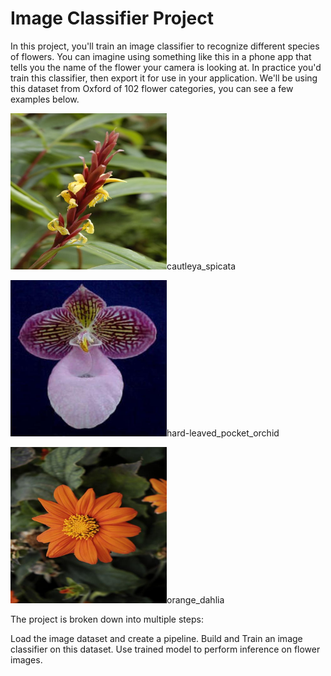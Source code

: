 
# Image Classifier Project

In this project, you'll train an image classifier to recognize different species of flowers. You can imagine using something like this in a phone app that tells you the name of the flower your camera is looking at. In practice you'd train this classifier, then export it for use in your application. We'll be using this dataset from Oxford of 102 flower categories, you can see a few examples below.



<img width="250" height="250" src='https://github.com/maleksaati/Image_Classifier_Project/blob/main/test_images/cautleya_spicata.jpg' width=500px>cautleya_spicata</img>

<img width="250" height="250" src='https://github.com/maleksaati/Image_Classifier_Project/blob/main/test_images/hard-leaved_pocket_orchid.jpg' width=500px>hard-leaved_pocket_orchid
</img>


<img width="250" height="250" src='https://github.com/maleksaati/Image_Classifier_Project/blob/main/test_images/orange_dahlia.jpg' width=500px>orange_dahlia</img>




The project is broken down into multiple steps:

Load the image dataset and create a pipeline.
Build and Train an image classifier on this dataset.
Use trained model to perform inference on flower images.
